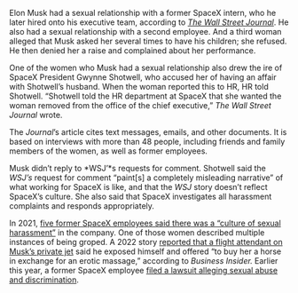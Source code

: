 Elon Musk had a sexual relationship with a former SpaceX intern, who he later hired onto his executive team, according to [*The Wall Street Journal*](https://www.wsj.com/business/elon-musk-spacex-employee-relationships-8bca2806). He also had a sexual relationship with a second employee. And a third woman alleged that Musk asked her several times to have his children; she refused. He then denied her a raise and complained about her performance.

One of the women who Musk had a sexual relationship also drew the ire of SpaceX President Gwynne Shotwell, who accused her of having an affair with Shotwell’s husband. When the woman reported this to HR, HR told Shotwell. “Shotwell told the HR department at SpaceX that she wanted the woman removed from the office of the chief executive,” *The Wall Street Journal* wrote.

The *Journal*’s article cites text messages, emails, and other documents. It is based on interviews with more than 48 people, including friends and family members of the women, as well as former employees.

Musk didn’t reply to *WSJ’*s requests for comment. Shotwell said the *WSJ’s* request for comment “paint\[s\] a completely misleading narrative” of what working for SpaceX is like, and that the *WSJ* story doesn’t reflect SpaceX’s culture. She also said that SpaceX investigates all harassment complaints and responds appropriately.

In 2021, [five former SpaceX employees said there was a “culture of sexual harassment”](/22831380/spacex-employees-harassment-workplace-misconduct-elon-musk) in the company. One of those women described multiple instances of being groped. A 2022 story [reported that a flight attendant on Musk’s private jet](https://www.businessinsider.com/spacex-paid-250000-to-a-flight-attendant-who-accused-elon-musk-of-sexual-misconduct-2022-5) said he exposed himself and offered “to buy her a horse in exchange for an erotic massage,” according to *Business Insider.* Earlier this year, a former SpaceX employee [filed a lawsuit alleging sexual abuse and discrimination](/2024/3/6/24092721/spacex-lawsuit-sexual-bias-harassment-pay-inequity).
